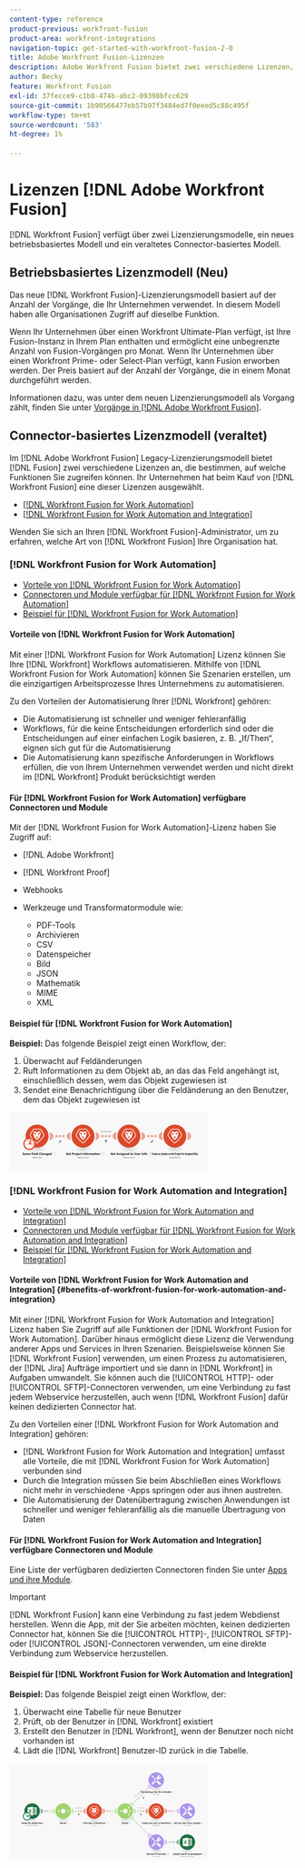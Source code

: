 ```yaml
---
content-type: reference
product-previous: workfront-fusion
product-area: workfront-integrations
navigation-topic: get-started-with-workfront-fusion-2-0
title: Adobe Workfront Fusion-Lizenzen
description: Adobe Workfront Fusion bietet zwei verschiedene Lizenzen, die bestimmen, auf welche Funktionen Sie zugreifen können. Ihr Unternehmen hat beim Kauf von Workfront Fusion eine dieser Lizenzen ausgewählt.
author: Becky
feature: Workfront Fusion
exl-id: 37fecce9-c1b8-474b-abc2-09398bfcc629
source-git-commit: 1b90566477eb57b97f3484ed7f0eeed5c88c495f
workflow-type: tm+mt
source-wordcount: '583'
ht-degree: 1%

---
```


# Lizenzen [!DNL Adobe Workfront Fusion]

[!DNL Workfront Fusion] verfügt über zwei Lizenzierungsmodelle, ein neues betriebsbasiertes Modell und ein veraltetes Connector-basiertes Modell.

## Betriebsbasiertes Lizenzmodell (Neu)

Das neue [!DNL Workfront Fusion]-Lizenzierungsmodell basiert auf der Anzahl der Vorgänge, die Ihr Unternehmen verwendet. In diesem Modell haben alle Organisationen Zugriff auf dieselbe Funktion.

Wenn Ihr Unternehmen über einen Workfront Ultimate-Plan verfügt, ist Ihre Fusion-Instanz in Ihrem Plan enthalten und ermöglicht eine unbegrenzte Anzahl von Fusion-Vorgängen pro Monat. Wenn Ihr Unternehmen über einen Workfront Prime- oder Select-Plan verfügt, kann Fusion erworben werden. Der Preis basiert auf der Anzahl der Vorgänge, die in einem Monat durchgeführt werden.

Informationen dazu, was unter dem neuen Lizenzierungsmodell als Vorgang zählt, finden Sie unter [Vorgänge in [!DNL Adobe Workfront Fusion]](/help/quicksilver/workfront-fusion/get-started/operations-in-workfront-fusion.md).

## Connector-basiertes Lizenzmodell (veraltet)

Im [!DNL Adobe Workfront Fusion] Legacy-Lizenzierungsmodell bietet [!DNL Fusion] zwei verschiedene Lizenzen an, die bestimmen, auf welche Funktionen Sie zugreifen können. Ihr Unternehmen hat beim Kauf von [!DNL Workfront Fusion] eine dieser Lizenzen ausgewählt.

* [[!DNL Workfront Fusion for Work Automation]](#workfront-fusion-for-work-automation)
* [[!DNL Workfront Fusion for Work Automation and Integration]](#workfront-fusion-for-work-automation-and-integration)

Wenden Sie sich an Ihren [!DNL Workfront Fusion]-Administrator, um zu erfahren, welche Art von [!DNL Workfront Fusion] Ihre Organisation hat.

### [!DNL Workfront Fusion for Work Automation]

* [Vorteile von [!DNL Workfront Fusion for Work Automation]](#benefits-of-workfront-fusion-for-work-automation)
* [Connectoren und Module verfügbar für [!DNL Workfront Fusion for Work Automation]](#connectors-and-modules-available-for-workfront-fusion-for-work-automation)
* [Beispiel für [!DNL Workfront Fusion for Work Automation]](#example-of-workfront-fusion-for-work-automation)

#### Vorteile von [!DNL Workfront Fusion for Work Automation]

Mit einer [!DNL Workfront Fusion for Work Automation] Lizenz können Sie Ihre [!DNL Workfront] Workflows automatisieren. Mithilfe von [!DNL Workfront Fusion for Work Automation] können Sie Szenarien erstellen, um die einzigartigen Arbeitsprozesse Ihres Unternehmens zu automatisieren.

Zu den Vorteilen der Automatisierung Ihrer [!DNL Workfront] gehören:

* Die Automatisierung ist schneller und weniger fehleranfällig
* Workflows, für die keine Entscheidungen erforderlich sind oder die Entscheidungen auf einer einfachen Logik basieren, z. B. „If/Then“, eignen sich gut für die Automatisierung
* Die Automatisierung kann spezifische Anforderungen in Workflows erfüllen, die von Ihrem Unternehmen verwendet werden und nicht direkt im [!DNL Workfront] Produkt berücksichtigt werden

#### Für [!DNL Workfront Fusion for Work Automation] verfügbare Connectoren und Module

Mit der [!DNL Workfront Fusion for Work Automation]-Lizenz haben Sie Zugriff auf:

* [!DNL Adobe Workfront]
* [!DNL Workfront Proof]
* Webhooks
* Werkzeuge und Transformatormodule wie:

   * PDF-Tools
   * Archivieren
   * CSV
   * Datenspeicher
   * Bild
   * JSON
   * Mathematik
   * MIME
   * XML

#### Beispiel für [!DNL Workfront Fusion for Work Automation]

**Beispiel:** Das folgende Beispiel zeigt einen Workflow, der:

1. Überwacht auf Feldänderungen
1. Ruft Informationen zu dem Objekt ab, an das das Feld angehängt ist, einschließlich dessen, wem das Objekt zugewiesen ist
1. Sendet eine Benachrichtigung über die Feldänderung an den Benutzer, dem das Objekt zugewiesen ist

![](assets/fusion-template-example-350x102.png)

### [!DNL Workfront Fusion for Work Automation and Integration]

* [Vorteile von [!DNL Workfront Fusion for Work Automation and Integration]](#benefits-of-workfront-fusion-for-work-automation-and-integration)
* [Connectoren und Module verfügbar für [!DNL Workfront Fusion for Work Automation and Integration]](#connectors-and-modules-available-for-workfront-fusion-for-work-automation-and-integration)
* [Beispiel für [!DNL Workfront Fusion for Work Automation and Integration]](#example-of-workfront-fusion-for-work-automation-and-integration)

#### Vorteile von [!DNL Workfront Fusion for Work Automation and Integration] {#benefits-of-workfront-fusion-for-work-automation-and-integration}

Mit einer [!DNL Workfront Fusion for Work Automation and Integration] Lizenz haben Sie Zugriff auf alle Funktionen der [!DNL Workfront Fusion for Work Automation]. Darüber hinaus ermöglicht diese Lizenz die Verwendung anderer Apps und Services in Ihren Szenarien. Beispielsweise können Sie [!DNL Workfront Fusion] verwenden, um einen Prozess zu automatisieren, der [!DNL Jira] Aufträge importiert und sie dann in [!DNL Workfront] in Aufgaben umwandelt. Sie können auch die [!UICONTROL HTTP]- oder [!UICONTROL SFTP]-Connectoren verwenden, um eine Verbindung zu fast jedem Webservice herzustellen, auch wenn [!DNL Workfront Fusion] dafür keinen dedizierten Connector hat.

Zu den Vorteilen einer [!DNL Workfront Fusion for Work Automation and Integration] gehören:

* [!DNL Workfront Fusion for Work Automation and Integration] umfasst alle Vorteile, die mit [!DNL Workfront Fusion for Work Automation] verbunden sind
* Durch die Integration müssen Sie beim Abschließen eines Workflows nicht mehr in verschiedene -Apps springen oder aus ihnen austreten.
* Die Automatisierung der Datenübertragung zwischen Anwendungen ist schneller und weniger fehleranfällig als die manuelle Übertragung von Daten

#### Für [!DNL Workfront Fusion for Work Automation and Integration] verfügbare Connectoren und Module

Eine Liste der verfügbaren dedizierten Connectoren finden Sie unter [Apps und ihre Module](../../workfront-fusion/apps-and-their-modules/apps-and-their-modules.md).

>[!IMPORTANT]
>
>[!DNL Workfront Fusion] kann eine Verbindung zu fast jedem Webdienst herstellen. Wenn die App, mit der Sie arbeiten möchten, keinen dedizierten Connector hat, können Sie die [!UICONTROL HTTP]-, [!UICONTROL SFTP]- oder [!UICONTROL JSON]-Connectoren verwenden, um eine direkte Verbindung zum Webservice herzustellen.

#### Beispiel für [!DNL Workfront Fusion for Work Automation and Integration]

**Beispiel:** Das folgende Beispiel zeigt einen Workflow, der:

1. Überwacht eine Tabelle für neue Benutzer
1. Prüft, ob der Benutzer in [!DNL Workfront] existiert
1. Erstellt den Benutzer in [!DNL Workfront], wenn der Benutzer noch nicht vorhanden ist
1. Lädt die [!DNL Workfront] Benutzer-ID zurück in die Tabelle.

![](assets/fusion-integration-example--350x171.png)
